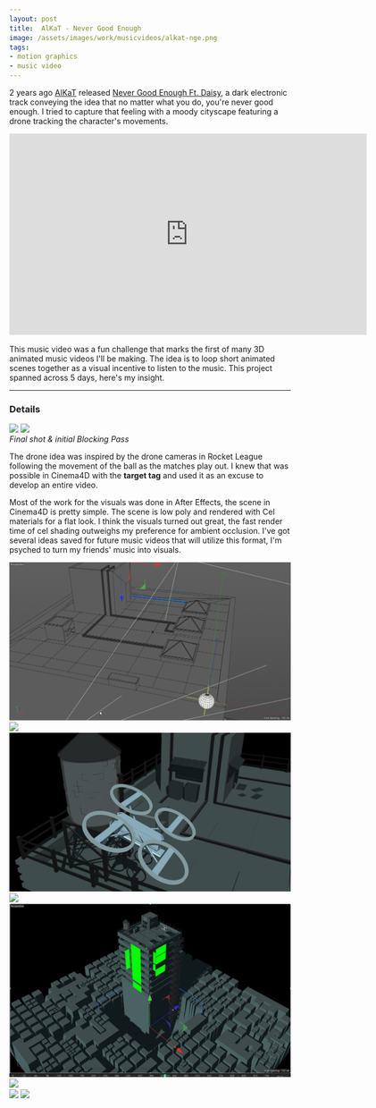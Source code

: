 ```yaml
---
layout: post
title:  AlKaT - Never Good Enough
image: /assets/images/work/musicvideos/alkat-nge.png
tags:
- motion graphics
- music video
---
```


2 years ago [AlKaT](https://slykuiper.com/alkat/) released [Never Good Enough Ft. Daisy](https://soundcloud.com/4lka7/never-good-enough-ft-daisy), a dark electronic track conveying the idea that no matter what you do, you're never good enough. I tried to capture that feeling with a moody cityscape featuring a drone tracking the character's movements.

<div class="vid" > <iframe width="640" height="360" src="https://www.youtube-nocookie.com/embed/fzhXtYXFwtw?controls=1&amp;showinfo=0" frameborder="0" allowfullscreen></iframe></div>

This music video was a fun challenge that marks the first of many 3D animated music videos I'll be making. The idea is to loop short animated scenes together as a visual incentive to listen to the music. This project spanned across 5 days, here's my insight.

---

### Details

<div class="gallery-box">
  <div class="gallery">
    <img src="https://www.dropbox.com/s/zihk3lwyy88ewat/ngedrone1.gif?raw=1">
	<img src="https://www.dropbox.com/s/cu4g2147oa8550x/nge1.gif?raw=1">
  </div>
  <em>Final shot & initial Blocking Pass</em>
</div>

The drone idea was inspired by the drone cameras in Rocket League following the movement of the ball as the matches play out. I knew that was possible in Cinema4D with the **target tag** and used it as an excuse to develop an entire video. 

Most of the work for the visuals was done in After Effects, the scene in Cinema4D is pretty simple. The scene is low poly and rendered with Cel materials for a flat look. I think the visuals turned out great, the fast render time of cel shading outweighs my preference for ambient occlusion. I've got several ideas saved for future music videos that will utilize this format, I'm psyched to turn my friends' music into visuals. 
<div class="gallery-box">
  <div class="gallery">
    <img src="/assets/images/work/musicvideos/alkatnge/1.png">
	<img src="/assets/images/work/musicvideos/alkatnge/2.png">
  </div>
</div>

<div class="gallery-box">
  <div class="gallery">
    <img src="/assets/images/work/musicvideos/alkatnge/3.png">
	<img src="/assets/images/work/musicvideos/alkatnge/4.png">
  </div>
</div>

<div class="gallery-box">
  <div class="gallery">
    <img src="/assets/images/work/musicvideos/alkatnge/5.png">
	<img src="/assets/images/work/musicvideos/alkatnge/6.png">
  </div>
</div>

<div class="gallery-box">
  <div class="gallery">
    <img src="https://www.dropbox.com/s/pqc0d22bffxfx4x/ngephone.gif?raw=1">
	<img src="https://www.dropbox.com/s/pvuxiygkv0rmeo8/ngedrone2.gif?raw=1">
  </div>
</div>